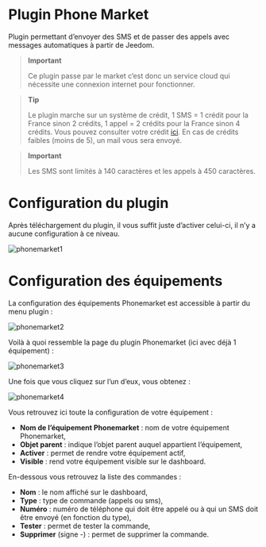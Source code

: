 # Plugin Phone Market

Plugin permettant d’envoyer des SMS et de passer des appels avec messages automatiques à partir de Jeedom.

> **Important**
>
> Ce plugin passe par le market c’est donc un service cloud qui nécessite une connexion internet pour fonctionner.

> **Tip**
>
> Le plugin marche sur un système de crédit, 1 SMS  = 1 crédit pour la France sinon 2 crédits, 1 appel = 2 crédits pour la France sinon 4 crédits. Vous pouvez consulter votre crédit [ici](https://market.jeedom.com/index.php?v=d&p=profils#services). En cas de crédits faibles (moins de 5), un mail vous sera envoyé.

> **Important**
>
> Les SMS sont limités à 140 caractères et les appels à 450 caractères.

# Configuration du plugin 

Après téléchargement du plugin, il vous suffit juste d’activer celui-ci, il n’y a aucune configuration à ce niveau.

![phonemarket1](../images/phonemarket1.PNG)

# Configuration des équipements 

La configuration des équipements Phonemarket est accessible à partir du menu plugin :

![phonemarket2](../images/phonemarket2.PNG)

Voilà à quoi ressemble la page du plugin Phonemarket (ici avec déjà 1 équipement) :

![phonemarket3](../images/phonemarket3.PNG)

Une fois que vous cliquez sur l’un d’eux, vous obtenez :

![phonemarket4](../images/phonemarket4.PNG)

Vous retrouvez ici toute la configuration de votre équipement :

-   **Nom de l’équipement Phonemarket** : nom de votre équipement Phonemarket,
-   **Objet parent** : indique l’objet parent auquel appartient l’équipement,
-   **Activer** : permet de rendre votre équipement actif,
-   **Visible** : rend votre équipement visible sur le dashboard.

En-dessous vous retrouvez la liste des commandes :

-   **Nom** : le nom affiché sur le dashboard,
-   **Type** : type de commande (appels ou sms),
-   **Numéro** : numéro de téléphone qui doit être appelé ou à qui un SMS doit être envoyé (en fonction du type),
-   **Tester** : permet de tester la commande,
-   **Supprimer** (signe -) : permet de supprimer la commande.
